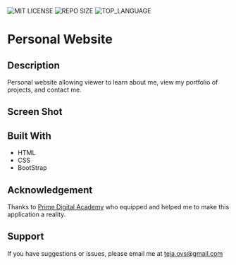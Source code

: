
![MIT LICENSE](https://img.shields.io/github/license/yyerthao/charanteja-ovs.github.io)
![REPO SIZE](https://img.shields.io/github/repo-size/yyerthao/yyerthao.github.io.svg?style=flat-square)
![TOP_LANGUAGE](https://img.shields.io/github/languages/top/yyerthao/yyerthao.github.io.svg?style=flat-square)

# Personal Website

## Description

Personal website allowing viewer to learn about me, view my portfolio of projects, and contact me. 

## Screen Shot
<!-- 
![intro](landingpage.png) -->

<!-- 
## Usage

1. Open in browser
2. Use buttons on navigation bar to navigate to appropriate views. -->

## Built With

* HTML
* CSS
* BootStrap


## Acknowledgement
Thanks to [Prime Digital Academy](www.primeacademy.io) who equipped and helped me to make this application a reality. 

## Support
If you have suggestions or issues, please email me at [teja.ovs@gmail.com](www.google.com)